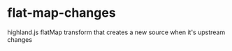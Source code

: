 # flat-map-changes
highland.js flatMap transform that creates a new source when it's upstream changes
